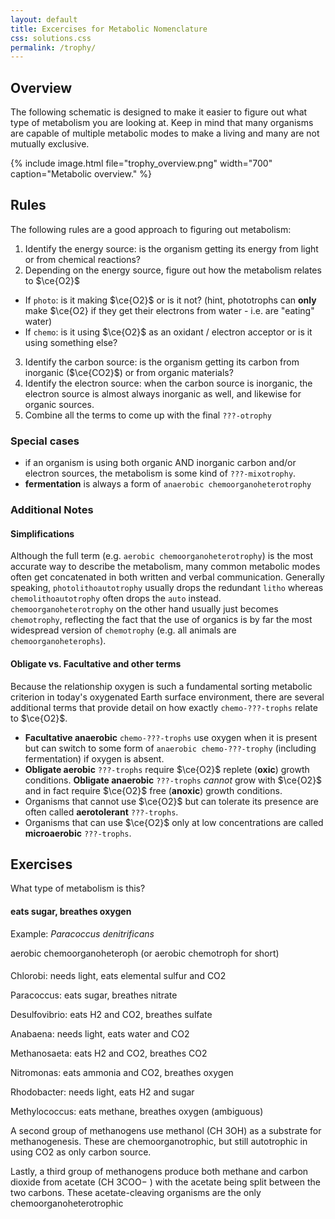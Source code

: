 ```yaml
---
layout: default
title: Excercises for Metabolic Nomenclature
css: solutions.css
permalink: /trophy/
---
```


<script type="text/x-mathjax-config">
MathJax.Hub.Config({TeX: {extensions:["mhchem.js"]}});
</script>

## Overview

The following schematic is designed to make it easier to figure out what type of metabolism you are looking at. Keep in mind that many organisms are capable of multiple metabolic modes to make a living and many are not mutually exclusive.

{% include image.html file="trophy_overview.png" width="700" caption="Metabolic overview." %}

## Rules

The following rules are a good approach to figuring out metabolism:

1. Identify the energy source: is the organism getting its energy from light or from chemical reactions?
2. Depending on the energy source, figure out how the metabolism relates to $\ce{O2}$
  - If `photo`: is it making $\ce{O2}$ or is it not? (hint, phototrophs can **only** make $\ce{O2} if they get their electrons from water - i.e. are "eating" water)
  - If `chemo`: is it using $\ce{O2}$ as an oxidant / electron acceptor or is it using something else?
3. Identify the carbon source: is the organism getting its carbon from inorganic ($\ce{CO2}$) or from organic materials?
4. Identify the electron source: when the carbon source is inorganic, the electron source is almost always inorganic as well, and likewise for organic sources.
5. Combine all the terms to come up with the final `???-otrophy`

### Special cases
 - if an organism is using both organic AND inorganic carbon and/or electron sources, the metabolism is some kind of `???-mixotrophy`.
 - **fermentation** is always a form of `anaerobic chemoorganoheterotrophy`

### Additional Notes

#### Simplifications

Although the full term (e.g. `aerobic chemoorganoheterotrophy`) is the most accurate way to describe the metabolism, many common metabolic modes often get concatenated in both written and verbal communication. Generally speaking, `photolithoautotrophy` usually drops the redundant `litho` whereas `chemolithoautotrophy` often drops the `auto` instead. `chemoorganoheterotrophy` on the other hand usually just becomes `chemotrophy`, reflecting the fact that the use of organics is by far the most widespread version of `chemotrophy` (e.g. all animals are `chemoorganoheterophs`).

#### **Obligate** vs. **Facultative** and other terms

Because the relationship oxygen is such a fundamental sorting metabolic criterion in today's oxygenated Earth surface environment, there are several additional terms that provide detail on how exactly `chemo-???-trophs` relate to $\ce{O2}$.

- **Facultative anaerobic** `chemo-???-trophs` use oxygen when it is present but can switch to some form of `anaerobic chemo-???-trophy` (including fermentation) if oxygen is absent.
- **Obligate aerobic** `???-trophs` require $\ce{O2}$ replete (**oxic**) growth conditions. **Obligate anaerobic** `???-trophs` _cannot_ grow with $\ce{O2}$ and in fact require $\ce{O2}$ free (**anoxic**) growth conditions.
- Organisms that cannot use $\ce{O2}$ but can tolerate its presence are often called **aerotolerant** `???-trophs`.
- Organisms that can use $\ce{O2}$ only at low concentrations are called **microaerobic** `???-trophs`.

## Exercises

What type of metabolism is this?

#### eats sugar, breathes oxygen

Example: *Paracoccus denitrificans*

<div class="solution">
aerobic chemoorganoheteroph (or aerobic chemotroph for short)
</div>

####
Chlorobi: needs light, eats elemental sulfur and CO2

Paracoccus: eats sugar, breathes nitrate

Desulfovibrio: eats H2 and CO2, breathes sulfate

Anabaena: needs light, eats water and CO2

Methanosaeta: eats H2 and CO2, breathes CO2

Nitromonas: eats ammonia and CO2, breathes oxygen

Rhodobacter: needs light, eats H2 and sugar

Methylococcus: eats methane, breathes oxygen (ambiguous)

A second group of methanogens use methanol (CH
3OH) as a substrate for methanogenesis. These are chemoorganotrophic, but still autotrophic in using CO2 as only carbon source.

Lastly, a third group of methanogens produce both methane and carbon dioxide from acetate (CH
3COO−
) with the acetate being split between the two carbons. These acetate-cleaving organisms are the only chemoorganoheterotrophic
